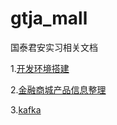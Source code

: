 # gtja_mall
国泰君安实习相关文档

1.[开发环境搭建](https://github.com/jennyzhang8800/gtja_mall/blob/master/documentation/Environment.md)

2.[金融商城产品信息整理](https://github.com/jennyzhang8800/gtja_mall/blob/master/documentation/mall_business.md)

3.[kafka](https://github.com/jennyzhang8800/gtja_mall/blob/master/documentation/kafka.md)
